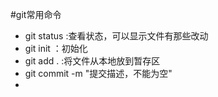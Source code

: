 #git常用命令

- git status :查看状态，可以显示文件有那些改动
- git init ：初始化
- git add . :将文件从本地放到暂存区
- git commit -m "提交描述，不能为空"
- 